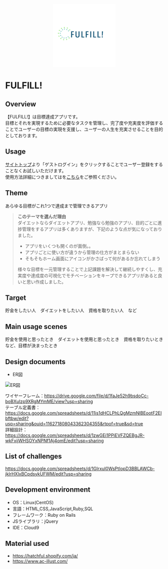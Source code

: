 <div align="center"><img src="app/assets/images/logo.jpg" alt="FULFILL!" width="200" height="200" ></div>


# FULFILL!

## Overview
【FULFILL!】は目標達成アプリです。  
目標とそれを実現するために必要なタスクを管理し、完了度や充実度を評価することでユーザーの目標の実現を支援し、ユーザーの人生を充実させることを目的としております。

## Usage
[サイトトップ](https://fulfill-pf.com/)より「ゲストログイン」をクリックすることでユーザー登録をすることなくお試しいただけます。  
使用方法詳細につきましてはを[こちら](https://docs.google.com/presentation/d/16ZTLhkF-w2Ona4xbRLonQldN5kGsZuhGbQuAgXbwSck/edit?usp=sharing)をご参照ください。  

## Theme
あらゆる目標がこれ1つで達成まで管理できるアプリ  

> **このテーマを選んだ理由**  
>ダイエットならダイエットアプリ、勉強なら勉強のアプリ、目的ごとに進捗管理をするアプリは多くありますが、下記のような点が気になっておりました。
>- アプリをいくつも開くのが面倒。。  
>- アプリごとに使い方が違うから管理の仕方がまとまらない  
>- そもそもホーム画面にアイコンがかさばって何があるか忘れてしまう  
>
>様々な目標を一元管理することで上記課題を解決して継続しやすくし、充実度や達成度の可視化でモチベーションをキープできるアプリがあると良いと思い作成しました。

## Target
貯金をしたい人　ダイエットをしたい人　資格を取りたい人　など

## Main usage scenes
貯金を使用と思ったとき　ダイエットを使用と思ったとき　資格を取りたいとき　など、目標が決まったとき

## Design documents
- ER図

![ER図](https://user-images.githubusercontent.com/82363539/131244949-61a394b1-5d53-43bf-b921-459b0bfc238e.png)

ワイヤーフレーム：https://drive.google.com/file/d/1faJe52h9bsdoCc-boBXuIzp9XRgMYmME/view?usp=sharing   
テーブル定義書：https://docs.google.com/spreadsheets/d/11is1dHCLPhLQgMzmNlBEootF2EIbftbw/edit?usp=sharing&ouid=116271808043362304355&rtpof=true&sd=true  
詳細設計：https://docs.google.com/spreadsheets/d/1zwGEi1PPiEVFZQEBgJR-wkFxijWHSOYxNPNf1Aj4omE/edit?usp=sharing  

## List of challenges
https://docs.google.com/spreadsheets/d/1GlrxuI0WsPtIopD3BBLAWCb-jklrHXlxBCpdsykUFWM/edit?usp=sharing

## Development environment
- OS：Linux(CentOS)
- 言語：HTML,CSS,JavaScript,Ruby,SQL
- フレームワーク：Ruby on Rails
- JSライブラリ：jQuery
- IDE：Cloud9

## Material used
- https://hatchful.shopify.com/ja/
- https://www.ac-illust.com/
